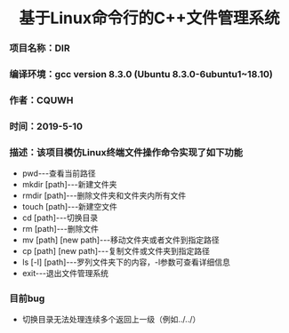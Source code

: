 # <center>基于Linux命令行的C++文件管理系统</center>
### **项目名称**：DIR  
### **编译环境**：gcc version 8.3.0 (Ubuntu 8.3.0-6ubuntu1~18.10)  
### **作者**：CQUWH  
### **时间**：2019-5-10  
### **描述**：该项目模仿Linux终端文件操作命令实现了如下功能  
- pwd---查看当前路径
- mkdir [path]---新建文件夹
- rmdir [path]---删除文件夹和文件夹内所有文件
- touch [path]---新建空文件
- cd [path]---切换目录
- rm [path]---删除文件
- mv [path] [new path]---移动文件夹或者文件到指定路径
- cp [path] [new path]---复制文件或文件夹到指定路径
- ls [-l] [path]---罗列文件夹下的内容，-l参数可查看详细信息
- exit---退出文件管理系统  

### **目前bug**
- 切换目录无法处理连续多个返回上一级（例如../../）

